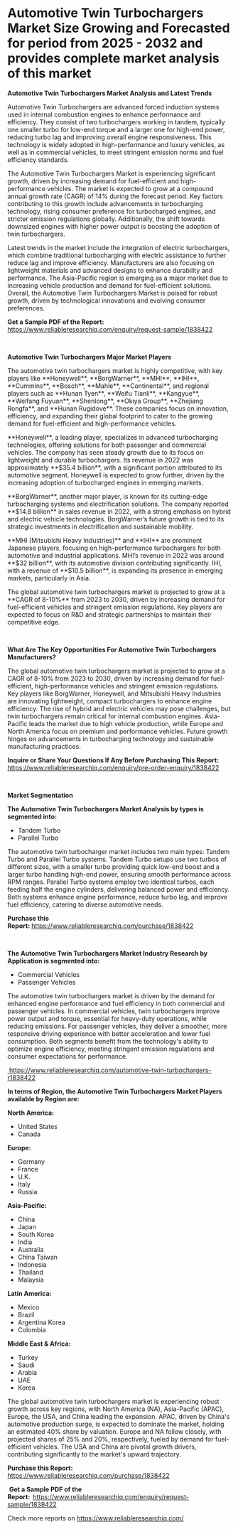 <p><h1>Automotive Twin Turbochargers Market Size Growing and Forecasted for period from 2025 - 2032 and provides complete market analysis of this market</h1></p><p><strong>Automotive Twin Turbochargers Market Analysis and Latest Trends</strong></p>
<p><p>Automotive Twin Turbochargers are advanced forced induction systems used in internal combustion engines to enhance performance and efficiency. They consist of two turbochargers working in tandem, typically one smaller turbo for low-end torque and a larger one for high-end power, reducing turbo lag and improving overall engine responsiveness. This technology is widely adopted in high-performance and luxury vehicles, as well as in commercial vehicles, to meet stringent emission norms and fuel efficiency standards.</p><p>The Automotive Twin Turbochargers Market is experiencing significant growth, driven by increasing demand for fuel-efficient and high-performance vehicles. The market is expected to grow at a compound annual growth rate (CAGR) of 14% during the forecast period. Key factors contributing to this growth include advancements in turbocharging technology, rising consumer preference for turbocharged engines, and stricter emission regulations globally. Additionally, the shift towards downsized engines with higher power output is boosting the adoption of twin turbochargers.</p><p>Latest trends in the market include the integration of electric turbochargers, which combine traditional turbocharging with electric assistance to further reduce lag and improve efficiency. Manufacturers are also focusing on lightweight materials and advanced designs to enhance durability and performance. The Asia-Pacific region is emerging as a major market due to increasing vehicle production and demand for fuel-efficient solutions. Overall, the Automotive Twin Turbochargers Market is poised for robust growth, driven by technological innovations and evolving consumer preferences.</p></p>
<p><strong>Get a Sample PDF of the Report:&nbsp;</strong> <a href="https://www.reliableresearchiq.com/enquiry/request-sample/1838422?utm_campaign=99&utm_medium=2&utm_source=Github&utm_content=ia&utm_term=24012025&utm_id=automotive-twin-turbochargers">https://www.reliableresearchiq.com/enquiry/request-sample/1838422</a></p>
<p>&nbsp;</p>
<p><strong>Automotive Twin Turbochargers Major Market Players</strong></p>
<p><p>The automotive twin turbochargers market is highly competitive, with key players like **Honeywell**, **BorgWarner**, **MHI**, **IHI**, **Cummins**, **Bosch**, **Mahle**, **Continental**, and regional players such as **Hunan Tyen**, **Weifu Tianli**, **Kangyue**, **Weifang Fuyuan**, **Shenlong**, **Okiya Group**, **Zhejiang Rongfa**, and **Hunan Rugidove**. These companies focus on innovation, efficiency, and expanding their global footprint to cater to the growing demand for fuel-efficient and high-performance vehicles.</p><p>**Honeywell**, a leading player, specializes in advanced turbocharging technologies, offering solutions for both passenger and commercial vehicles. The company has seen steady growth due to its focus on lightweight and durable turbochargers. Its revenue in 2022 was approximately **$35.4 billion**, with a significant portion attributed to its automotive segment. Honeywell is expected to grow further, driven by the increasing adoption of turbocharged engines in emerging markets.</p><p>**BorgWarner**, another major player, is known for its cutting-edge turbocharging systems and electrification solutions. The company reported **$14.8 billion** in sales revenue in 2022, with a strong emphasis on hybrid and electric vehicle technologies. BorgWarner’s future growth is tied to its strategic investments in electrification and sustainable mobility.</p><p>**MHI (Mitsubishi Heavy Industries)** and **IHI** are prominent Japanese players, focusing on high-performance turbochargers for both automotive and industrial applications. MHI’s revenue in 2022 was around **$32 billion**, with its automotive division contributing significantly. IHI, with a revenue of **$10.5 billion**, is expanding its presence in emerging markets, particularly in Asia.</p><p>The global automotive twin turbochargers market is projected to grow at a **CAGR of 8-10%** from 2023 to 2030, driven by increasing demand for fuel-efficient vehicles and stringent emission regulations. Key players are expected to focus on R&D and strategic partnerships to maintain their competitive edge.</p></p>
<p>&nbsp;</p>
<p><strong>What Are The Key Opportunities For Automotive Twin Turbochargers Manufacturers?</strong></p>
<p><p>The global automotive twin turbochargers market is projected to grow at a CAGR of 8-10% from 2023 to 2030, driven by increasing demand for fuel-efficient, high-performance vehicles and stringent emission regulations. Key players like BorgWarner, Honeywell, and Mitsubishi Heavy Industries are innovating lightweight, compact turbochargers to enhance engine efficiency. The rise of hybrid and electric vehicles may pose challenges, but twin turbochargers remain critical for internal combustion engines. Asia-Pacific leads the market due to high vehicle production, while Europe and North America focus on premium and performance vehicles. Future growth hinges on advancements in turbocharging technology and sustainable manufacturing practices.</p></p>
<p><strong>Inquire or Share Your Questions If Any Before Purchasing This Report:</strong> <a href="https://www.reliableresearchiq.com/enquiry/pre-order-enquiry/1838422?utm_campaign=99&utm_medium=2&utm_source=Github&utm_content=ia&utm_term=24012025&utm_id=automotive-twin-turbochargers">https://www.reliableresearchiq.com/enquiry/pre-order-enquiry/1838422</a></p>
<p>&nbsp;</p>
<p><strong>Market Segmentation</strong></p>
<p><strong>The Automotive Twin Turbochargers Market Analysis by types is segmented into:</strong></p>
<p><ul><li>Tandem Turbo</li><li>Parallel Turbo</li></ul></p>
<p><p>The automotive twin turbocharger market includes two main types: Tandem Turbo and Parallel Turbo systems. Tandem Turbo setups use two turbos of different sizes, with a smaller turbo providing quick low-end boost and a larger turbo handling high-end power, ensuring smooth performance across RPM ranges. Parallel Turbo systems employ two identical turbos, each feeding half the engine cylinders, delivering balanced power and efficiency. Both systems enhance engine performance, reduce turbo lag, and improve fuel efficiency, catering to diverse automotive needs.</p></p>
<p><strong>Purchase this Report:&nbsp;</strong><a href="https://www.reliableresearchiq.com/purchase/1838422?utm_campaign=99&utm_medium=2&utm_source=Github&utm_content=ia&utm_term=24012025&utm_id=automotive-twin-turbochargers">https://www.reliableresearchiq.com/purchase/1838422</a></p>
<p>&nbsp;</p>
<p><strong>The Automotive Twin Turbochargers Market Industry Research by Application is segmented into:</strong></p>
<p><ul><li>Commercial Vehicles</li><li>Passenger Vehicles</li></ul></p>
<p><p>The automotive twin turbochargers market is driven by the demand for enhanced engine performance and fuel efficiency in both commercial and passenger vehicles. In commercial vehicles, twin turbochargers improve power output and torque, essential for heavy-duty operations, while reducing emissions. For passenger vehicles, they deliver a smoother, more responsive driving experience with better acceleration and lower fuel consumption. Both segments benefit from the technology's ability to optimize engine efficiency, meeting stringent emission regulations and consumer expectations for performance.</p></p>
<p><a href="https://www.reliableresearchiq.com/automotive-twin-turbochargers-r1838422?utm_campaign=99&utm_medium=2&utm_source=Github&utm_content=ia&utm_term=24012025&utm_id=automotive-twin-turbochargers">&nbsp;https://www.reliableresearchiq.com/automotive-twin-turbochargers-r1838422</a></p>
<p><strong>In terms of Region, the Automotive Twin Turbochargers Market Players available by Region are:</strong></p>
<p>
    <p> <strong> North America: </strong>
        <ul>
            <li>United States</li>
            <li>Canada</li>
        </ul>
        </p> 
    <p> <strong> Europe: </strong>
        <ul>
            <li>Germany</li>
            <li>France</li>
            <li>U.K.</li>
            <li>Italy</li>
            <li>Russia</li>
        </ul>
        </p> 
    <p> <strong> Asia-Pacific: </strong>
        <ul>
            <li>China</li>
            <li>Japan</li>
            <li>South Korea</li>
            <li>India</li>
            <li>Australia</li>
            <li>China Taiwan</li>
            <li>Indonesia</li>
            <li>Thailand</li>
            <li>Malaysia</li>
        </ul>
        </p> 
    <p> <strong> Latin America: </strong>
        <ul>
            <li>Mexico</li>
            <li>Brazil</li>
            <li>Argentina Korea</li>
            <li>Colombia</li>
        </ul>
        </p> 
    <p> <strong> Middle East & Africa: </strong>
        <ul>
            <li>Turkey</li>
            <li>Saudi</li>
            <li>Arabia</li>
            <li>UAE</li>
            <li>Korea</li>
        </ul>
    </p>
    </p>
<p><p>The global automotive twin turbochargers market is experiencing robust growth across key regions, with North America (NA), Asia-Pacific (APAC), Europe, the USA, and China leading the expansion. APAC, driven by China's automotive production surge, is expected to dominate the market, holding an estimated 40% share by valuation. Europe and NA follow closely, with projected shares of 25% and 20%, respectively, fueled by demand for fuel-efficient vehicles. The USA and China are pivotal growth drivers, contributing significantly to the market's upward trajectory.</p></p>
<p><strong>Purchase this Report: </strong><a href="https://www.reliableresearchiq.com/purchase/1838422?utm_campaign=99&utm_medium=2&utm_source=Github&utm_content=ia&utm_term=24012025&utm_id=automotive-twin-turbochargers">https://www.reliableresearchiq.com/purchase/1838422</a></p>
<p>&nbsp;<strong>Get a Sample PDF of the Report:&nbsp;&nbsp;</strong><a href="https://www.reliableresearchiq.com/enquiry/request-sample/1838422?utm_campaign=99&utm_medium=2&utm_source=Github&utm_content=ia&utm_term=24012025&utm_id=automotive-twin-turbochargers">https://www.reliableresearchiq.com/enquiry/request-sample/1838422</a></p>
<p><strong></strong></p>
<p>Check more reports on <a href="https://www.reliableresearchiq.com/?utm_campaign=99&utm_medium=2&utm_source=Github&utm_content=ia&utm_term=24012025&utm_id=automotive-twin-turbochargers">https://www.reliableresearchiq.com/</a></p>
